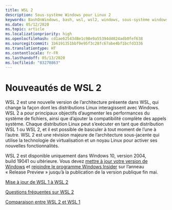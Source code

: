 ```yaml
---
title: WSL 2
description: Sous-système Windows pour Linux 2
keywords: BashOnWindows, bash, wsl, wsl2, windows, sous-système windows pour linux, sous-système windows, ubuntu, debian, suse, windows 10, installation
ms.date: 05/12/2020
ms.topic: article
ms.localizationpriority: high
ms.openlocfilehash: cd1ae62543d8e1c98e9a55394d4824adb0fef638
ms.sourcegitcommit: 1b6191351bbf9e95f3c28fc67abe4bf1bcfd3336
ms.translationtype: HT
ms.contentlocale: fr-FR
ms.lasthandoff: 05/13/2020
ms.locfileid: "83270863"
---
```

# <a name="whats-new-in-wsl-2"></a>Nouveautés de WSL 2

WSL 2 est une nouvelle version de l’architecture présente dans WSL, qui change la façon dont les distributions Linux interagissent avec Windows. WSL 2 a pour principaux objectifs d’augmenter les performances du système de fichiers, ainsi que d’ajouter la compatibilité complète des appels système. Chaque distribution Linux peut s’exécuter en tant que distribution WSL 1 ou WSL 2, et il est possible de basculer à tout moment de l’une à l’autre. WSL 2 est une révision majeure de l’architecture sous-jacente qui utilise la technologie de virtualisation et un noyau Linux pour activer ses nouvelles fonctionnalités.

WSL 2 est disponible uniquement dans Windows 10, version 2004, build 19041 ou ultérieure. Vous devez [mettre à jour votre version de Windows](ms-settings:windowsupdate) et [rejoindre le programme Windows Insider](https://insider.windows.com/insidersigninboth/) sur l’anneau « Release Preview » jusqu’à la publication de la version publique fin mai.

[Mise à jour de WSL 1 à WSL 2](./install-win10.md#update-to-wsl-2)

[Questions fréquentes sur WSL 2](./wsl2-faq.md)

[Comparaison entre WSL 2 et WSL 1](./compare-versions.md)

